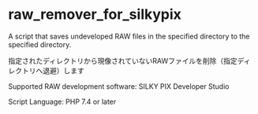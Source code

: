 # raw_remover_for_silkypix

A script that saves undeveloped RAW files in the specified directory to the specified directory.

指定されたディレクトリから現像されていないRAWファイルを削除（指定ディレクトリへ退避）します

Supported RAW development software: SILKY PIX Developer Studio

Script Language: PHP 7.4 or later
